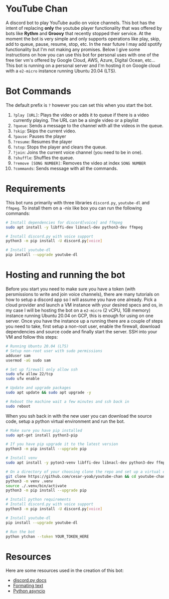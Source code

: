 # YouTube Chan
A discord bot to play YouTube audio on voice channels. This bot has the intent of replacing **only** the youtube player functionality
that was offered by bots like **Rythm** and **Groovy** that recently stopped their service. At the moment the bot is very simple and only 
supports operations like play, skip, add to queue, pause, resume, stop, etc. In the near future I may add spotify functionality but I'm not making any promises.
Below I give some instructions on how you can use this bot for personal uses with one of the free tier vm's offered by Google Cloud, AWS, Azure, Digital Ocean, etc... This bot is running
on a personal server and I'm hosting it on Google cloud with a `e2-micro` instance running Ubuntu 20.04 (LTS).

# Bot Commands
The default prefix is `?` however you can set this when you start the bot.

1. `?play [URL]`: Plays the video or adds it to queue if there is a video currently playing. The URL can be a single video or a playlist 
2. `?queue`: Sends a message to the channel with all the videos in the queue.
3. `?skip`: Skips the current video. 
4. `?pause`: Pauses the player 
5. `?resume`: Resumes the player
6. `?stop`: Stops the player and clears the queue.
7. `?join`: Joins the current voice channel (you need to be in one).
8. `?shuffle`: Shuffles the queue.
9. `?remove [SONG NUMBER]`: Removes the video at index `SONG NUMBER`
10. `?commands`: Sends message with all the commands.

# Requirements
This bot runs primarily with three libraries `discord.py`, `youtube-dl` and `ffmpeg`. To install them on a -nix like box you can run the following commands:

```bash
# Install dependencies for discord[voice] and ffmpeg
sudo apt install -y libffi-dev libnacl-dev python3-dev ffmpeg

# Install discord.py with voice support
python3 -m pip install -U discord.py[voice]

# Install youtube-dl
pip install --upgrade youtube-dl
```

# Hosting and running the bot
Before you start you need to make sure you have a token (with persmissions to write and join voice channels), 
there are many tutorials on how to setup a discord app so I will assume you have one already.
Pick a cloud provider and launch a VM instance with your desired specs and os, in my case I will be hosting the bot on a `e2-micro` (2 vCPU, 1GB memory) instance running Ubuntu 20.04
on GCP, this is enough for using on one server. Once you have the instance up a running there are a couple of steps you need to take, first setup a non-root user,
enable the firewall, download dependencies and source code and finally start the server. SSH into your VM and follow this steps:

```bash
# Running Ubuntu 20.04 (LTS)
# Setup non-root user with sudo permissions
adduser sam
usermod -aG sudo sam

# Set up firewall only allow ssh
sudo ufw allow 22/tcp
sudo ufw enable

# Update and upgrade packages
sudo apt update && sudo apt upgrade -y

# Reboot the machine wait a few minutes and ssh back in
sudo reboot
```
When you ssh back in with the new user you can download the source code, setup a python virtual environment and run the bot. 

```bash
# Make sure you have pip installed
sudo apt-get install python3-pip

# If you have pip upgrade it to the latest version
python3 -m pip install --upgrade pip

# Install venv
sudo apt install -y pyton3-venv libffi-dev libnacl-dev python3-dev ffmpeg

# On a directory of your choosing clone the repo and set up a virtual env
git clone https://github.com/cesar-yoab/youtube-chan && cd youtube-chan/
python3 -m venv .venv
source ./.venv/bin/activate
python3 -m pip install --upgrade pip

# Install python requirements
# Install discord.py with voice support
python3 -m pip install -U discord.py[voice]

# Install youtube-dl
pip install --upgrade youtube-dl

# Run the bot
python ytchan --token YOUR_TOKEN_HERE
```

# Resources
Here are some resources used in the creation of this bot:

- [discord.py docs](https://discordpy.readthedocs.io/en/stable/index.html#)
- [Formating text](https://python.plainenglish.io/python-discord-bots-formatting-text-efca0c5dc64a)
- [Python asyncio](https://docs.python.org/3/library/asyncio.html)
